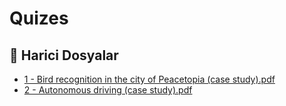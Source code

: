 # Quizes


<!--Index-->

## 🔗 Harici Dosyalar

- [1 - Bird recognition in the city of Peacetopia (case study).pdf](./1%20-%20Bird%20recognition%20in%20the%20city%20of%20Peacetopia%20%28case%20study%29.pdf)
- [2 - Autonomous driving (case study).pdf](./2%20-%20Autonomous%20driving%20%28case%20study%29.pdf)


<!--Index-->
